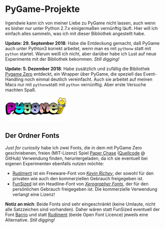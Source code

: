# PyGame-Projekte

Irgendwie kann ich von meiner Liebe zu PyGame nicht lassen, auch wenn es bisher nur unter Python 2.7.x einigermaßen vernünftig läuft. Hier will ich einfach alles sammeln, was ich mit dieser Bibliothek angestellt habe.

**Update: 29. September 2018**: Habe die Entdeckung gemacht, daß PyGame auch unter Pythton3 korrekt arbeitet, wenn man es mit `pythonw` statt mit `python` startet. Warum weiß ich nicht, aber darüber habe ich Lust auf neue Experimente mit der Bibliothek bekommen. *Still digging!*

**Update: 5. Dezember 2018**: Habe zusätzlich und zufällig die Bibliothek [Pygame Zero](https://pygame-zero.readthedocs.io/en/stable/introduction.html) entdeckt, ein Wrapper über PyGame, die speziell das Event-Handling noch einmal deutlich vereinfacht. Auch sie arbeitet auf meinen Macs nur mit `pythonw`statt mit `python` vernünftig. Aber erste Versuche machten Spaß.

![PyGame bunt](pygamebunt.png)

## Der Ordner Fonts

*Just for curiosity* habe ich zwei Fonts, die in dem mit PyGame Zero geschriebenen, freien (MIT-Lizenz) Spiel [Paper Chase](https://madewith.mu/mu/pygame/pygamezero/2018/06/22/paperchase.html) ([Quellcode](https://github.com/ntoll/paperchase) @ GitHub) Verwendung finden, heruntergeladen, da ich sie eventuell bei eigenen Experimenten ebenfalls nutzen möchte:

- [Rudiment](https://www.fontspace.com/kevin-richey/rudiment) ist ein Freeware-Font von *[Kevin Richey](https://www.fontspace.com/xerographer-fonts)*, der sowohl für den privaten wie auch den kommerziellen Gebrauch freigegeben ist.
- [FunSized](https://www.fontspace.com/xerographer-fonts/funsized) ist ein Headline-Font von *[Xerographer Fonts](https://www.fontspace.com/xerographer-fonts)*, der für den persönlichen Gebrauch freigegeben ist. Die kommerzielle Verwendung verlangt eine Lizenz!

**Notiz an mich**: Beide Fonts sind sehr eingeschränkt (keine Umlaute, nicht alle Satzzeichen sind vorhanden). Daher wären statt FunSized eventuell der Font [Barrio](https://fonts.google.com/specimen/Barrio)  und statt [Rudiment](https://fonts.google.com/specimen/Just+Me+Again+Down+Here) (beide Open Font Licence) jeweils eine Alternative. *Still digging!*
